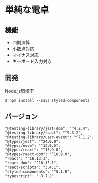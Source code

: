 # 単純な電卓

## 機能
- 四則演算
- 小数点対応
- マイナス対応
- キーボード入力対応

## 開発
Node.js環境下
```
$ npm install --save styled-components
```

## バージョン
```
"@testing-library/jest-dom": "^4.2.4",
"@testing-library/react": "^9.3.2",
"@testing-library/user-event": "^7.1.2",
"@types/jest": "^24.0.0",
"@types/node": "^12.0.0",
"@types/react": "^16.9.0",
"@types/react-dom": "^16.9.0",
"react": "^16.13.1",
"react-dom": "^16.13.1",
"react-scripts": "3.4.1",
"styled-components": "^5.1.0",
"typescript": "~3.7.2"
```
